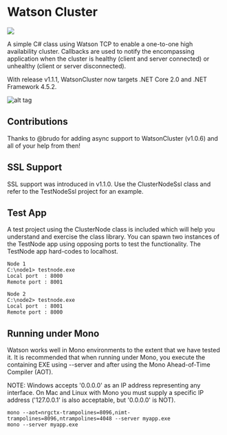 # Watson Cluster

[![][nuget-img]][nuget]

[nuget]:     https://www.nuget.org/packages/WatsonCluster/
[nuget-img]: https://badge.fury.io/nu/Object.svg

A simple C# class using Watson TCP to enable a one-to-one high availability cluster.  Callbacks are used to notify the encompassing application when the cluster is healthy (client and server connected) or unhealthy (client or server disconnected).

With release v1.1.1, WatsonCluster now targets .NET Core 2.0 and .NET Framework 4.5.2.

![alt tag](https://github.com/jchristn/WatsonCluster/blob/master/assets/image.png)

## Contributions
Thanks to @brudo for adding async support to WatsonCluster (v1.0.6) and all of your help from then!

## SSL Support
SSL support was introduced in v1.1.0.  Use the ClusterNodeSsl class and refer to the TestNodeSsl project for an example.

## Test App
A test project using the ClusterNode class is included which will help you understand and exercise the class library.  You can spawn two instances of the TestNode app using opposing ports to test the functionality.  The TestNode app hard-codes to localhost.  

```
Node 1
C:\node1> testnode.exe
Local port  : 8000
Remote port : 8001

Node 2
C:\node2> testnode.exe
Local port  : 8001
Remote port : 8000
```

## Running under Mono
Watson works well in Mono environments to the extent that we have tested it. It is recommended that when running under Mono, you execute the containing EXE using --server and after using the Mono Ahead-of-Time Compiler (AOT).

NOTE: Windows accepts '0.0.0.0' as an IP address representing any interface.  On Mac and Linux with Mono you must supply a specific IP address ('127.0.0.1' is also acceptable, but '0.0.0.0' is NOT).

```
mono --aot=nrgctx-trampolines=8096,nimt-trampolines=8096,ntrampolines=4048 --server myapp.exe
mono --server myapp.exe
```
